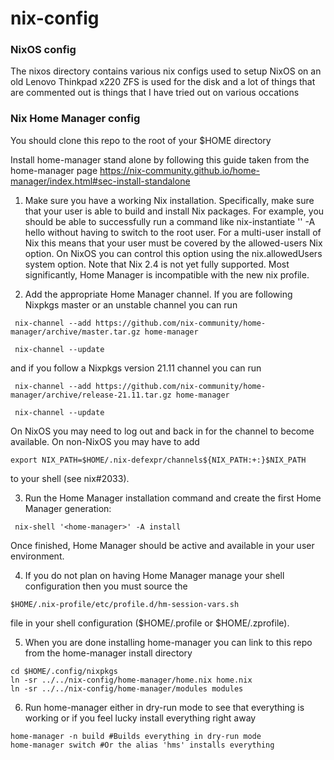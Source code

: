 # nix-config

### NixOS config


The nixos directory contains various nix configs used to setup NixOS on an old Lenovo Thinkpad x220
ZFS is used for the disk and a lot of things that are commented out is things that I have tried out on various occations


### Nix Home Manager config


You should clone this repo to the root of your $HOME directory

Install home-manager stand alone by following this guide taken from the home-manager page https://nix-community.github.io/home-manager/index.html#sec-install-standalone

1. Make sure you have a working Nix installation. Specifically, make sure that your user is able to build and install Nix packages. For example, you should be able to successfully run a command like nix-instantiate '<nixpkgs>' -A hello without having to switch to the root user. For a multi-user install of Nix this means that your user must be covered by the allowed-users Nix option. On NixOS you can control this option using the nix.allowedUsers system option.
Note that Nix 2.4 is not yet fully supported. Most significantly, Home Manager is incompatible with the new nix profile.

2. Add the appropriate Home Manager channel. If you are following Nixpkgs master or an unstable channel you can run
```
 nix-channel --add https://github.com/nix-community/home-manager/archive/master.tar.gz home-manager

 nix-channel --update
 ``` 

and if you follow a Nixpkgs version 21.11 channel you can run
```
 nix-channel --add https://github.com/nix-community/home-manager/archive/release-21.11.tar.gz home-manager

 nix-channel --update
 ```

On NixOS you may need to log out and back in for the channel to become available. On non-NixOS you may have to add
```
export NIX_PATH=$HOME/.nix-defexpr/channels${NIX_PATH:+:}$NIX_PATH
```
to your shell (see nix#2033).

3. Run the Home Manager installation command and create the first Home Manager generation:
```
 nix-shell '<home-manager>' -A install
```
Once finished, Home Manager should be active and available in your user environment.

4. If you do not plan on having Home Manager manage your shell configuration then you must source the
```
$HOME/.nix-profile/etc/profile.d/hm-session-vars.sh
```
file in your shell configuration ($HOME/.profile or $HOME/.zprofile).

5. When you are done installing home-manager you can link to this repo from the home-manager install directory
```
cd $HOME/.config/nixpkgs
ln -sr ../../nix-config/home-manager/home.nix home.nix
ln -sr ../../nix-config/home-manager/modules modules
```

6.  Run home-manager either in dry-run mode to see that everything is working or if you feel lucky install everything right away
```
home-manager -n build #Builds everything in dry-run mode
home-manager switch #Or the alias 'hms' installs everything
```
